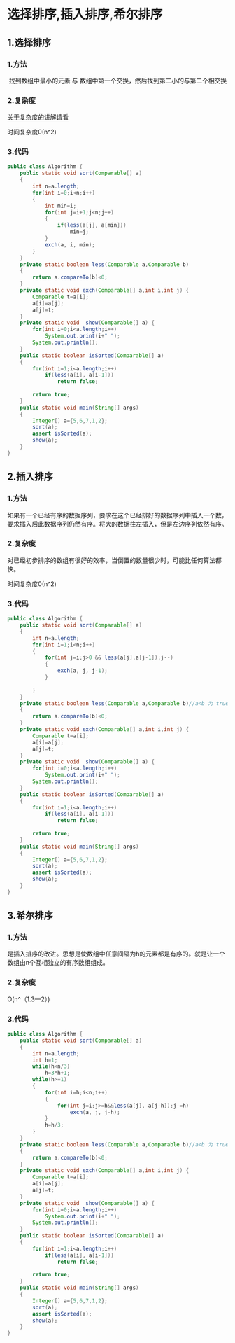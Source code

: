 # 选择排序,插入排序,希尔排序

## 1.选择排序  

### 1.方法

​	找到数组中最小的元素 与 数组中第一个交换，然后找到第二小的与第二个相交换

### 2.复杂度

[关于复杂度的讲解请看](https://blog.csdn.net/haha223545/article/details/93619874)

时间复杂度0(n^2)

### 3.代码

```java
public class Algorithm {
	public static void sort(Comparable[] a)
	{
		int n=a.length;
		for(int i=0;i<n;i++)
		{
			int min=i;
			for(int j=i+1;j<n;j++)
			{
				if(less(a[j], a[min]))
					min=j;
			}
			exch(a, i, min);
		}
	}
	private static boolean less(Comparable a,Comparable b)
	{
		return a.compareTo(b)<0;
	}
	private static void exch(Comparable[] a,int i,int j) {
		Comparable t=a[i];
		a[i]=a[j];
		a[j]=t;
	}
	private static void  show(Comparable[] a) {
		for(int i=0;i<a.length;i++)
			System.out.print(i+" ");
		System.out.println();
	}
	public static boolean isSorted(Comparable[] a)
	{
		for(int i=1;i<a.length;i++)
			if(less(a[i], a[i-1]))
				return false;
		
		return true;
	}
	public static void main(String[] args)
	{
		Integer[] a={5,6,7,1,2};
		sort(a);
		assert isSorted(a);
		show(a);
	}
}

```





## 2.插入排序

### 1.方法

如果有一个已经有序的数据序列，要求在这个已经排好的数据序列中插入一个数，要求插入后此数据序列仍然有序。将大的数据往左插入，但是左边序列依然有序。

### 2.复杂度

对已经初步排序的数组有很好的效率，当倒置的数量很少时，可能比任何算法都快。

时间复杂度0(n^2)

### 3.代码

```java
public class Algorithm {
	public static void sort(Comparable[] a)
	{
		int n=a.length;
		for(int i=1;i<n;i++)
		{
			for(int j=i;j>0 && less(a[j],a[j-1]);j--)
			{
				exch(a, j, j-1);
			}
			
		}
	}
	private static boolean less(Comparable a,Comparable b)//a<b 为 true
	{
		return a.compareTo(b)<0;
	}
	private static void exch(Comparable[] a,int i,int j) {
		Comparable t=a[i];
		a[i]=a[j];
		a[j]=t;
	}
	private static void  show(Comparable[] a) {
		for(int i=0;i<a.length;i++)
			System.out.print(i+" ");
		System.out.println();
	}
	public static boolean isSorted(Comparable[] a)
	{
		for(int i=1;i<a.length;i++)
			if(less(a[i], a[i-1]))
				return false;
		
		return true;
	}
	public static void main(String[] args)
	{
		Integer[] a={5,6,7,1,2};
		sort(a);
		assert isSorted(a);
		show(a);
	}
}
```





## 3.希尔排序

### 1.方法

是插入排序的改进。思想是使数组中任意间隔为h的元素都是有序的。就是让一个数组由n个互相独立的有序数组组成。

### 2.复杂度

O(n^（1.3—2）)

### 3.代码

```java
public class Algorithm {
	public static void sort(Comparable[] a)
	{
		int n=a.length;
		int h=1;
		while(h<n/3)
			h=3*h+1;
		while(h>=1)
		{
			for(int i=h;i<n;i++)
			{
				for(int j=i;j>=h&&less(a[j], a[j-h]);j-=h)
					exch(a, j, j-h);
			}
			h=h/3;
		}
	}
	private static boolean less(Comparable a,Comparable b)//a<b 为 true
	{
		return a.compareTo(b)<0;
	}
	private static void exch(Comparable[] a,int i,int j) {
		Comparable t=a[i];
		a[i]=a[j];
		a[j]=t;
	}
	private static void  show(Comparable[] a) {
		for(int i=0;i<a.length;i++)
			System.out.print(i+" ");
		System.out.println();
	}
	public static boolean isSorted(Comparable[] a)
	{
		for(int i=1;i<a.length;i++)
			if(less(a[i], a[i-1]))
				return false;
		
		return true;
	}
	public static void main(String[] args)
	{
		Integer[] a={5,6,7,1,2};
		sort(a);
		assert isSorted(a);
		show(a);
	}
}
```

